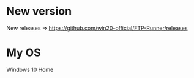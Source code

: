 # New version
New releases => https://github.com/win20-official/FTP-Runner/releases

# My OS
Windows 10 Home
